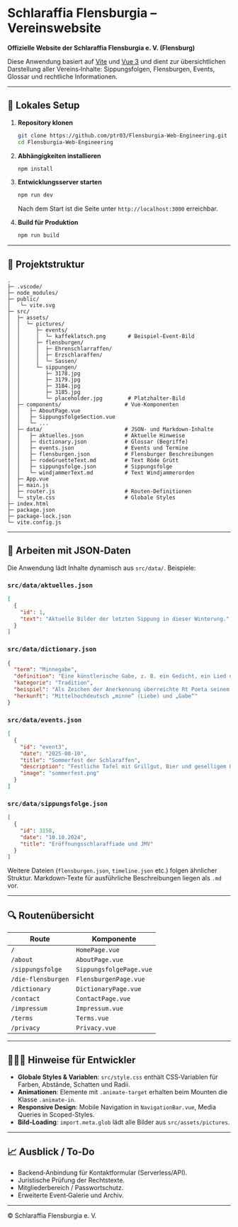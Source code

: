 # Schlaraffia Flensburgia – Vereinswebsite

**Offizielle Website der Schlaraffia Flensburgia e. V. (Flensburg)**

Diese Anwendung basiert auf [Vite](https://vitejs.dev/) und [Vue 3](https://vuejs.org/) und dient zur übersichtlichen Darstellung aller Vereins‑Inhalte: Sippungsfolgen, Flensburgen, Events, Glossar und rechtliche Informationen.

---

## 🚀 Lokales Setup

1. **Repository klonen**

   ```bash
   git clone https://github.com/ptr03/Flensburgia-Web-Engineering.git
   cd Flensburgia-Web-Engineering
   ```
2. **Abhängigkeiten installieren**

   ```bash
   npm install
   ```
3. **Entwicklungsserver starten**

   ```bash
   npm run dev
   ```

   Nach dem Start ist die Seite unter `http://localhost:3000` erreichbar.
4. **Build für Produktion**

   ```bash
   npm run build
   ```

---

## 📁 Projektstruktur

```
.
├─ .vscode/
├─ node_modules/
├─ public/
│   └─ vite.svg
├─ src/
│  ├─ assets/
│  │  └─ pictures/
│  │     ├─ events/
│  │     │  └─ kaffeklatsch.png       # Beispiel-Event-Bild
│  │     ├─ flensburgen/
│  │     │  ├─ Ehrenschlarraffen/
│  │     │  ├─ Erzschlaraffen/
│  │     │  └─ Sassen/
│  │     └─ sippungen/
│  │        ├─ 3178.jpg
│  │        ├─ 3179.jpg
│  │        ├─ 3184.jpg
│  │        ├─ 3185.jpg
│  │        └─ placeholder.jpg        # Platzhalter-Bild
│  ├─ components/                    # Vue-Komponenten
│  │   ├─ AboutPage.vue
│  │   ├─ SippungsfolgeSection.vue
│  │   └─ ...
│  ├─ data/                          # JSON‑ und Markdown‑Inhalte
│  │   ├─ aktuelles.json             # Aktuelle Hinweise
│  │   ├─ dictionary.json            # Glossar (Begriffe)
│  │   ├─ events.json                # Events und Termine
│  │   ├─ flensburgen.json           # Flensburger Beschreibungen
│  │   ├─ rodeGruetteText.md         # Text Röde Grütt
│  │   ├─ sippungsfolge.json         # Sippungsfolge
│  │   └─ windjammerText.md          # Text Windjammerorden
│  ├─ App.vue
│  ├─ main.js
│  ├─ router.js                      # Routen-Definitionen
│  └─ style.css                      # Globale Styles
├─ index.html
├─ package.json
├─ package-lock.json
└─ vite.config.js
```

---

## 🔧 Arbeiten mit JSON‑Daten

Die Anwendung lädt Inhalte dynamisch aus `src/data/`. Beispiele:

### `src/data/aktuelles.json`

```json
[
  {
    "id": 1,
    "text": "Aktuelle Bilder der letzten Sippung in dieser Winterung."
  }
]
```

### `src/data/dictionary.json`

```json
{
  "term": "Minnegabe",
  "definition": "Eine künstlerische Gabe, z. B. ein Gedicht, ein Lied oder ein Kunstwerk, das ein Schlaraffe einem anderen bei einem besonderen Anlass überreicht. Ausdruck von Wertschätzung und Freundschaft.",
  "kategorie": "Tradition",
  "beispiel": "Als Zeichen der Anerkennung überreichte Rt Poeta seinem Burgmeister eine selbstverfasste Minnegabe.",
  "herkunft": "Mittelhochdeutsch „minne“ (Liebe) und „Gabe“"
}
```

### `src/data/events.json`

```json
[
  {
    "id": "event3",
    "date": "2025-08-10",
    "title": "Sommerfest der Schlaraffen",
    "description": "Festliche Tafel mit Grillgut, Bier und geselligem Umtrunk im Freien.",
    "image": "sommerfest.png"
  }
]
```

### `src/data/sippungsfolge.json`

```json
[
  {
    "id": 3158,
    "date": "10.10.2024",
    "title": "Eröffnungsschlaraffiade und JMV"
  }
]
```

Weitere Dateien (`flensburgen.json`, `timeline.json` etc.) folgen ähnlicher Struktur. Markdown‑Texte für ausführliche Beschreibungen liegen als `.md` vor.

---

## 🔍 Routenübersicht

| Route              | Komponente              |
| ------------------ | ----------------------- |
| `/`                | `HomePage.vue`          |
| `/about`           | `AboutPage.vue`         |
| `/sippungsfolge`   | `SippungsfolgePage.vue` |
| `/die-flensburgen` | `FlensburgenPage.vue`   |
| `/dictionary`      | `DictionaryPage.vue`    |
| `/contact`         | `ContactPage.vue`       |
| `/impressum`       | `Impressum.vue`         |
| `/terms`           | `Terms.vue`             |
| `/privacy`         | `Privacy.vue`           |

---

## 👩🏻‍💻 Hinweise für Entwickler

* **Globale Styles & Variablen**: `src/style.css` enthält CSS‑Variablen für Farben, Abstände, Schatten und Radii.
* **Animationen**: Elemente mit `.animate-target` erhalten beim Mounten die Klasse `.animate-in`.
* **Responsive Design**: Mobile Navigation in `NavigationBar.vue`, Media Queries in Scoped-Styles.
* **Bild-Loading**: `import.meta.glob` lädt alle Bilder aus `src/assets/pictures`.

---

## 📈 Ausblick / To‑Do

* Backend‑Anbindung für Kontaktformular (Serverless/API).
* Juristische Prüfung der Rechtstexte.
* Mitgliederbereich / Passwortschutz.
* Erweiterte Event‑Galerie und Archiv.

---

© Schlaraffia Flensburgia e. V.
